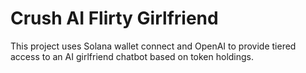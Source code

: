 # Crush AI Flirty Girlfriend

This project uses Solana wallet connect and OpenAI to provide tiered access to an AI girlfriend chatbot based on token holdings.
